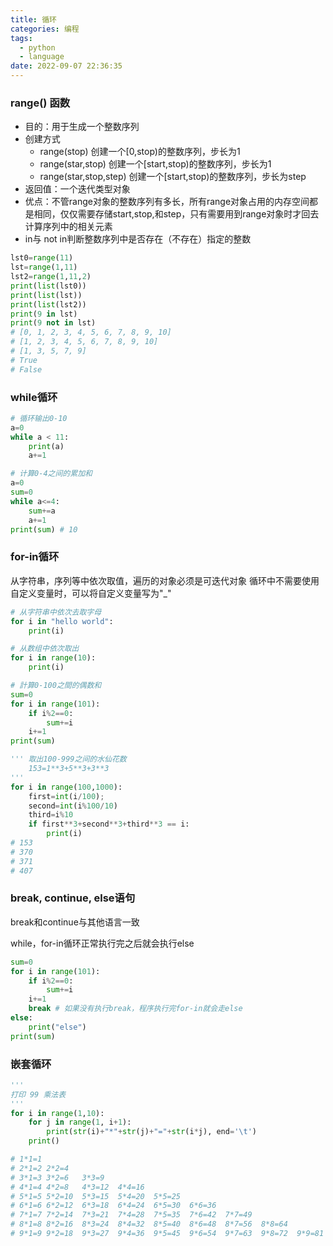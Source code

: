 ```yaml
---
title: 循环
categories: 编程
tags:
  - python
  - language
date: 2022-09-07 22:36:35
---
```


### range() 函数
- 目的：用于生成一个整数序列
- 创建方式
  - range(stop) 创建一个[0,stop)的整数序列，步长为1
  - range(star,stop) 创建一个[start,stop)的整数序列，步长为1
  - range(star,stop,step) 创建一个[start,stop)的整数序列，步长为step
- 返回值：一个迭代类型对象
- 优点：不管range对象的整数序列有多长，所有range对象占用的内存空间都是相同，仅仅需要存储start,stop,和step，只有需要用到range对象时才回去计算序列中的相关元素
- in与 not in判断整数序列中是否存在（不存在）指定的整数

```python
lst0=range(11)
lst=range(1,11)
lst2=range(1,11,2)
print(list(lst0))
print(list(lst))
print(list(lst2))
print(9 in lst)
print(9 not in lst)
# [0, 1, 2, 3, 4, 5, 6, 7, 8, 9, 10]
# [1, 2, 3, 4, 5, 6, 7, 8, 9, 10]
# [1, 3, 5, 7, 9]
# True
# False
```

### while循环
```python
# 循环输出0-10
a=0
while a < 11:
    print(a)
    a+=1

# 计算0-4之间的累加和
a=0
sum=0
while a<=4:
    sum+=a
    a+=1
print(sum) # 10
```

### for-in循环
从字符串，序列等中依次取值，遍历的对象必须是可迭代对象
循环中不需要使用自定义变量时，可以将自定义变量写为"_"

```python
# 从字符串中依次去取字母
for i in "hello world":
    print(i)

# 从数组中依次取出
for i in range(10):
    print(i)

# 計算0-100之間的偶数和
sum=0
for i in range(101):
    if i%2==0:
        sum+=i
    i+=1
print(sum)

''' 取出100-999之间的水仙花数
    153=1**3+5**3+3**3
'''
for i in range(100,1000):
    first=int(i/100);
    second=int(i%100/10)
    third=i%10
    if first**3+second**3+third**3 == i:
        print(i)
# 153
# 370
# 371
# 407
```

### break, continue, else语句
break和continue与其他语言一致


while，for-in循环正常执行完之后就会执行else
```python
sum=0
for i in range(101):
    if i%2==0:
        sum+=i
    i+=1
    break # 如果没有执行break，程序执行完for-in就会走else
else:
    print("else")
print(sum)
```

### 嵌套循环
```python
'''
打印 99 乘法表
'''
for i in range(1,10):
    for j in range(1, i+1):
        print(str(i)+"*"+str(j)+"="+str(i*j), end='\t')
    print()

# 1*1=1	
# 2*1=2	2*2=4	
# 3*1=3	3*2=6	3*3=9	
# 4*1=4	4*2=8	4*3=12	4*4=16	
# 5*1=5	5*2=10	5*3=15	5*4=20	5*5=25	
# 6*1=6	6*2=12	6*3=18	6*4=24	6*5=30	6*6=36	
# 7*1=7	7*2=14	7*3=21	7*4=28	7*5=35	7*6=42	7*7=49	
# 8*1=8	8*2=16	8*3=24	8*4=32	8*5=40	8*6=48	8*7=56	8*8=64	
# 9*1=9	9*2=18	9*3=27	9*4=36	9*5=45	9*6=54	9*7=63	9*8=72	9*9=81
```